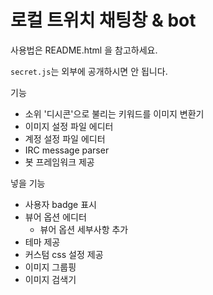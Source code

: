 # 로컬 트위치 채팅창 & bot

사용법은 README.html 을 참고하세요.

`secret.js`는 외부에 공개하시면 안 됩니다.

기능

* 소위 '디시콘'으로 불리는 키워드를 이미지 변환기
* 이미지 설정 파일 에디터
* 계정 설정 파일 에디터
* IRC message parser
* 봇 프레임워크 제공

넣을 기능

* 사용자 badge 표시
* 뷰어 옵션 에디터
  * 뷰어 옵션 세부사항 추가
* 테마 제공
* 커스텀 css 설정 제공
* 이미지 그룹핑
* 이미지 검색기
